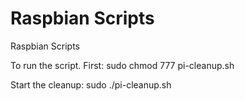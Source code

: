 # Raspbian Scripts
 Raspbian Scripts

To run the script. First:
sudo chmod 777 pi-cleanup.sh

Start the cleanup:
sudo ./pi-cleanup.sh
